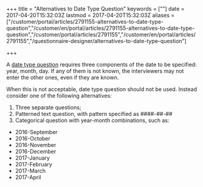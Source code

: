 ﻿+++
title = "Alternatives to Date Type Question"
keywords = [""]
date = 2017-04-20T15:32:03Z
lastmod = 2017-04-20T15:32:03Z
aliases = ["/customer/portal/articles/2791155-alternatives-to-date-type-question","/customer/en/portal/articles/2791155-alternatives-to-date-type-question","/customer/portal/articles/2791155","/customer/en/portal/articles/2791155","/questionnaire-designer/alternatives-to-date-type-question"]

+++

A [date type
question](/customer/en/portal/articles/2469077)
requires three components of the date to be specified: year, month, day.
If any of them is not known, the interviewers may not enter the other
ones, even if they are known.  
  
When this is not acceptable, date type question should <span
class="underline">not</span> be used. Instead consider one of the
following alternatives:

1.  Three separate questions;
2.  Patterned text question, with pattern specified as
    \#\#\#\#-\#\#-\#\#
3.  Categorical question with year-month combinations, such as:

-   2016-September
-   2016-October
-   2016-November
-   2016-December
-   2017-January
-   2017-February
-   2017-March
-   2017-April
